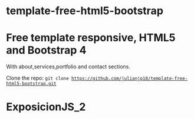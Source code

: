 # template-free-html5-bootstrap
<h1>Free template responsive, HTML5 and Bootstrap 4</h1>
<p>With about,services,portfolio and contact sections.</p>

Clone the repo:  <code>git clone https://github.com/julianjp18/template-free-html5-bootstrap.git</code>

# ExposicionJS_2

